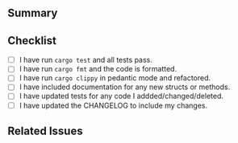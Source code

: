 ## Summary

<!-- A small summary of the requested changes -->

## Checklist

<!--
- [x] Correct
- [X] Correct
-->

- [ ] I have run `cargo test` and all tests pass.
- [ ] I have run `cargo fmt` and the code is formatted.
- [ ] I have run `cargo clippy` in pedantic mode and refactored.
- [ ] I have included documentation for any new structs or methods.
- [ ] I have updated tests for any code I addded/changed/deleted.
- [ ] I have updated the CHANGELOG to include my changes.

## Related Issues

<!-- e.g. `Fixes #1` or `Closes #5` -->
